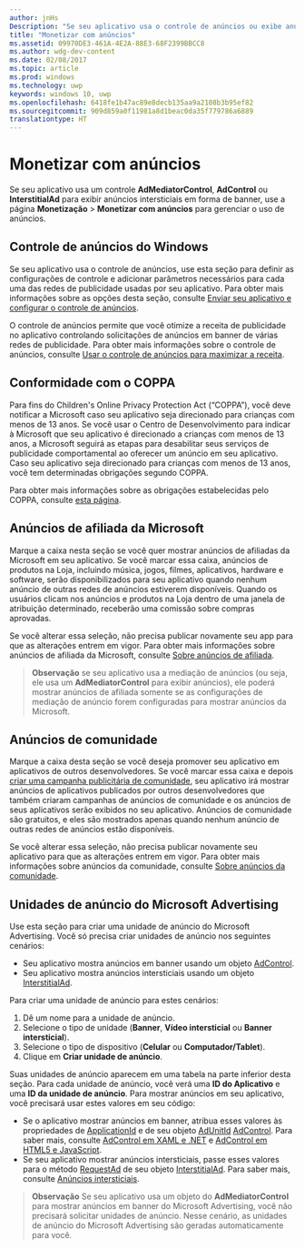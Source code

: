 ```yaml
---
author: jnHs
Description: "Se seu aplicativo usa o controle de anúncios ou exibe anúncios em banners ou intersticiais do Microsoft Advertising, use a página Monetização &gt; Monetizar com anúncios para gerenciar o uso de anúncios."
title: "Monetizar com anúncios"
ms.assetid: 09970DE3-461A-4E2A-88E3-68F2399BBCC8
ms.author: wdg-dev-content
ms.date: 02/08/2017
ms.topic: article
ms.prod: windows
ms.technology: uwp
keywords: windows 10, uwp
ms.openlocfilehash: 6418fe1b47ac89e8decb135aa9a2108b3b95ef82
ms.sourcegitcommit: 909d859a0f11981a8d1beac0da35f779786a6889
translationtype: HT
---
```

# <a name="monetize-with-ads"></a>Monetizar com anúncios


Se seu aplicativo usa um controle **AdMediatorControl**, **AdControl** ou **InterstitialAd** para exibir anúncios intersticiais em forma de banner, use a página **Monetização** &gt; **Monetizar com anúncios** para gerenciar o uso de anúncios.

## <a name="windows-ad-mediation"></a>Controle de anúncios do Windows


Se seu aplicativo usa o controle de anúncios, use esta seção para definir as configurações de controle e adicionar parâmetros necessários para cada uma das redes de publicidade usadas por seu aplicativo. Para obter mais informações sobre as opções desta seção, consulte [Enviar seu aplicativo e configurar o controle de anúncios](https://msdn.microsoft.com/library/windows/apps/mt219689).

O controle de anúncios permite que você otimize a receita de publicidade no aplicativo controlando solicitações de anúncios em banner de várias redes de publicidade. Para obter mais informações sobre o controle de anúncios, consulte [Usar o controle de anúncios para maximizar a receita](https://msdn.microsoft.com/library/windows/apps/mt219691).

## <a name="coppa-compliance"></a>Conformidade com o COPPA

Para fins do Children's Online Privacy Protection Act (“COPPA”), você deve notificar a Microsoft caso seu aplicativo seja direcionado para crianças com menos de 13 anos. Se você usar o Centro de Desenvolvimento para indicar à Microsoft que seu aplicativo é direcionado a crianças com menos de 13 anos, a Microsoft seguirá as etapas para desabilitar seus serviços de publicidade comportamental ao oferecer um anúncio em seu aplicativo. Caso seu aplicativo seja direcionado para crianças com menos de 13 anos, você tem determinadas obrigações segundo COPPA.

Para obter mais informações sobre as obrigações estabelecidas pelo COPPA, consulte [esta página](http://go.microsoft.com/fwlink/p/?linkid=536558).

## <a name="microsoft-affiliate-ads"></a>Anúncios de afiliada da Microsoft

Marque a caixa nesta seção se você quer mostrar anúncios de afiliadas da Microsoft em seu aplicativo. Se você marcar essa caixa, anúncios de produtos na Loja, incluindo música, jogos, filmes, aplicativos, hardware e software, serão disponibilizados para seu aplicativo quando nenhum anúncio de outras redes de anúncios estiverem disponíveis. Quando os usuários clicam nos anúncios e produtos na Loja dentro de uma janela de atribuição determinado, receberão uma comissão sobre compras aprovadas.

Se você alterar essa seleção, não precisa publicar novamente seu app para que as alterações entrem em vigor. Para obter mais informações sobre anúncios de afiliada da Microsoft, consulte [Sobre anúncios de afiliada](about-affiliate-ads.md).

> **Observação**  se seu aplicativo usa a mediação de anúncios (ou seja, ele usa um **AdMediatorControl** para exibir anúncios), ele poderá mostrar anúncios de afiliada somente se as configurações de mediação de anúncio forem configuradas para mostrar anúncios da Microsoft.

## <a name="community-ads"></a>Anúncios de comunidade

Marque a caixa desta seção se você deseja promover seu aplicativo em aplicativos de outros desenvolvedores. Se você marcar essa caixa e depois [criar uma campanha publicitária de comunidade](create-an-ad-campaign-for-your-app.md), seu aplicativo irá mostrar anúncios de aplicativos publicados por outros desenvolvedores que também criaram campanhas de anúncios de comunidade e os anúncios de seus aplicativos serão exibidos no seu aplicativo. Anúncios de comunidade são gratuitos, e eles são mostrados apenas quando nenhum anúncio de outras redes de anúncios estão disponíveis.

Se você alterar essa seleção, não precisa publicar novamente seu aplicativo para que as alterações entrem em vigor. Para obter mais informações sobre anúncios da comunidade, consulte [Sobre anúncios da comunidade](about-community-ads.md).

## <a name="microsoft-advertising-ad-units"></a>Unidades de anúncio do Microsoft Advertising

Use esta seção para criar uma unidade de anúncio do Microsoft Advertising. Você só precisa criar unidades de anúncio nos seguintes cenários:

-   Seu aplicativo mostra anúncios em banner usando um objeto [AdControl](https://msdn.microsoft.com/library/mt313154.aspx).
-   Seu aplicativo mostra anúncios intersticiais usando um objeto [InterstitialAd](https://msdn.microsoft.com/library/mt313189.aspx).

Para criar uma unidade de anúncio para estes cenários:

1.  Dê um nome para a unidade de anúncio.
2.  Selecione o tipo de unidade (**Banner**, **Vídeo intersticial** ou **Banner intersticial**).
3.  Selecione o tipo de dispositivo (**Celular** ou **Computador/Tablet**).
4.  Clique em **Criar unidade de anúncio**.

Suas unidades de anúncio aparecem em uma tabela na parte inferior desta seção. Para cada unidade de anúncio, você verá uma **ID do Aplicativo** e uma **ID da unidade de anúncio**. Para mostrar anúncios em seu aplicativo, você precisará usar estes valores em seu código:

-   Se o aplicativo mostrar anúncios em banner, atribua esses valores às propriedades de [ApplicationId](https://msdn.microsoft.com/library/mt313174.aspx) e de seu objeto [AdUnitId](https://msdn.microsoft.com/library/mt313171.aspx) [AdControl](https://msdn.microsoft.com/library/mt313154.aspx). Para saber mais, consulte [AdControl em XAML e .NET](../monetize/adcontrol-in-xaml-and--net.md) e [AdControl em HTML5 e JavaScript](../monetize/adcontrol-in-html-5-and-javascript.md).
-   Se seu aplicativo mostrar anúncios intersticiais, passe esses valores para o método [RequestAd](https://msdn.microsoft.com/library/mt313192.aspx) de seu objeto [InterstitialAd](https://msdn.microsoft.com/library/mt313189.aspx). Para saber mais, consulte [Anúncios intersticiais](../monetize/interstitial-ads.md).

> **Observação**  Se seu aplicativo usa um objeto do **AdMediatorControl** para mostrar anúncios em banner do Microsoft Advertising, você não precisará solicitar unidades de anúncio. Nesse cenário, as unidades de anúncio do Microsoft Advertising são geradas automaticamente para você.

 

 

 
